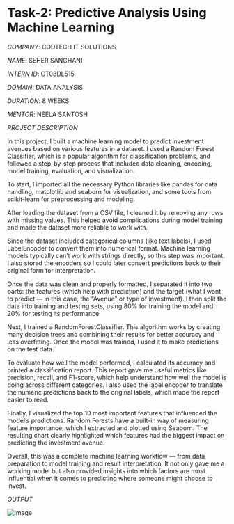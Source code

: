 # Task-2: Predictive Analysis Using Machine Learning

*COMPANY*: CODTECH IT SOLUTIONS

*NAME*: SEHER SANGHANI

*INTERN ID*: CT08DL515

*DOMAIN*: DATA ANALYSIS

*DURATION*: 8 WEEKS

*MENTOR*: NEELA SANTOSH

*PROJECT DESCRIPTION*

In this project, I built a machine learning model to predict investment avenues based on various features in a dataset. I used a Random Forest Classifier, which is a popular algorithm for classification problems, and followed a step-by-step process that included data cleaning, encoding, model training, evaluation, and visualization.

To start, I imported all the necessary Python libraries like pandas for data handling, matplotlib and seaborn for visualization, and some tools from scikit-learn for preprocessing and modeling.

After loading the dataset from a CSV file, I cleaned it by removing any rows with missing values. This helped avoid complications during model training and made the dataset more reliable to work with.

Since the dataset included categorical columns (like text labels), I used LabelEncoder to convert them into numerical format. Machine learning models typically can’t work with strings directly, so this step was important. I also stored the encoders so I could later convert predictions back to their original form for interpretation.

Once the data was clean and properly formatted, I separated it into two parts: the features (which help with prediction) and the target (what I want to predict — in this case, the “Avenue” or type of investment). I then split the data into training and testing sets, using 80% for training the model and 20% for testing its performance.

Next, I trained a RandomForestClassifier. This algorithm works by creating many decision trees and combining their results for better accuracy and less overfitting. Once the model was trained, I used it to make predictions on the test data.

To evaluate how well the model performed, I calculated its accuracy and printed a classification report. This report gave me useful metrics like precision, recall, and F1-score, which help understand how well the model is doing across different categories. I also used the label encoder to translate the numeric predictions back to the original labels, which made the report easier to read.

Finally, I visualized the top 10 most important features that influenced the model’s predictions. Random Forests have a built-in way of measuring feature importance, which I extracted and plotted using Seaborn. The resulting chart clearly highlighted which features had the biggest impact on predicting the investment avenue.

Overall, this was a complete machine learning workflow — from data preparation to model training and result interpretation. It not only gave me a working model but also provided insights into which factors are most influential when it comes to predicting where someone might choose to invest.

*OUTPUT*

![Image](https://github.com/user-attachments/assets/0c48f413-31a8-4143-8349-5b1f6019c94c)
